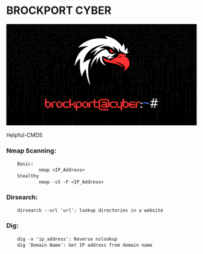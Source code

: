 # BROCKPORT CYBER
<p align="center">
<img src="https://github.com/Cleck777/BROCKSEC/blob/main/Untitled%20design(1).png")
</p>
<br />  
<p></p>
Helpful-CMDS

### Nmap Scanning:
        Basic:
                nmap <IP_Address> 
        Stealthy
                nmap -sS -F <IP_Address>


### Dirsearch:
        dirsearch --url 'url': lookup directories in a website

### Dig:
        dig -x 'ip_address': Reverse nslookup
        dig 'Domain Name': Get IP address from domain name

        



